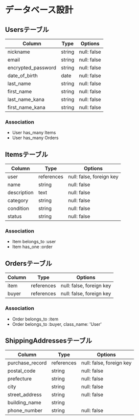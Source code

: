 #  データベース設計

## Usersテーブル
| Column          | Type       | Options                        |
| --------------- | ---------- | ------------------------------ |
| nickname        | string     | null: false                    |
| email           | string     | null: false                    |
| encrypted_password | string   | null: false                    |
| date_of_birth   | date       | null: false                    |
| last_name       | string     | null: false                    |
| first_name      | string     | null: false                    |
| last_name_kana  | string     | null: false                    |
| first_name_kana | string     | null: false                    |

### Association
- User has_many Items
- User has_many Orders

## Itemsテーブル
| Column        | Type       | Options                        |
| ------------- | ---------- | ------------------------------ |
| user          | references | null: false, foreign key       |
| name          | string     | null: false                    |
| description   | text       | null: false                    |
| category      | string     | null: false                    |
| condition     | string     | null: false                    |
| status        | string     | null: false                    |

### Association
- Item belongs_to :user
- Item has_one :order

## Ordersテーブル
| Column          | Type       | Options                        |
| --------------- | ---------- | ------------------------------ |
| item            | references | null: false, foreign key       |
| buyer           | references | null: false, foreign key       |

### Association
- Order belongs_to :item
- Order belongs_to :buyer, class_name: 'User'

## ShippingAddressesテーブル
| Column            | Type       | Options                        |
| ----------------- | ---------- | ------------------------------ |
| purchase_record   | references | null: false, foreign key       |
| postal_code       | string     | null: false                    |
| prefecture        | string     | null: false                    |
| city              | string     | null: false                    |
| street_address    | string     | null: false                    |
| building_name     | string     |                                |
| phone_number      | string     | null: false                    |
